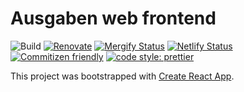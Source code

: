 # Ausgaben web frontend

![Build](https://github.com/ausgaben/web/workflows/Tests/badge.svg)
[![Renovate](https://img.shields.io/badge/renovate-enabled-brightgreen.svg)](https://renovatebot.com)
[![Mergify Status](https://img.shields.io/endpoint.svg?url=https://dashboard.mergify.io/badges/ausgaben/web&style=flat)](https://mergify.io)
[![Netlify Status](https://api.netlify.com/api/v1/badges/da274156-eb7c-41d7-84d5-19c968e439f5/deploy-status)](https://app.netlify.com/sites/ausgaben/deploys)
[![Commitizen friendly](https://img.shields.io/badge/commitizen-friendly-brightgreen.svg)](http://commitizen.github.io/cz-cli/)
[![code style: prettier](https://img.shields.io/badge/code_style-prettier-ff69b4.svg?style=flat-square)](https://github.com/prettier/prettier)

This project was bootstrapped with [Create React App](https://github.com/facebook/create-react-app).

